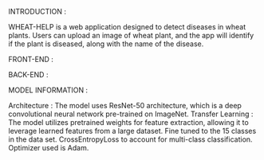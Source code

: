 INTRODUCTION      : 

WHEAT-HELP is a web application designed to detect diseases in wheat plants. 
Users can upload an image of wheat plant, and the app will identify if the 
plant is diseased, along with the name of the disease. 


FRONT-END         : 


BACK-END          :


MODEL INFORMATION :

Architecture      : The model uses ResNet-50 architecture, which is a deep convolutional 
neural network pre-trained on ImageNet. 
Transfer Learning : The model utilizes pretrained weights for feature extraction, allowing
it to leverage learned features from a large dataset.
Fine tuned to the 15 classes in the data set.
CrossEntropyLoss to account for multi-class classification.
Optimizer used is Adam.
